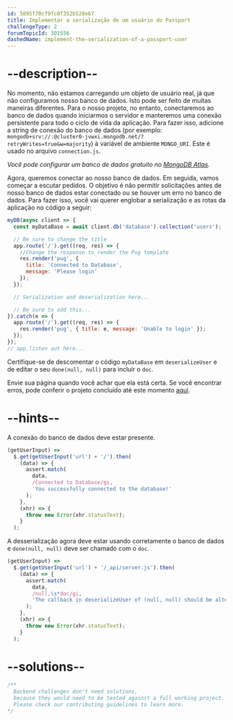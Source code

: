 ```yaml
---
id: 5895f70cf9fc0f352b528e67
title: Implementar a serialização de um usuário do Passport
challengeType: 2
forumTopicId: 301556
dashedName: implement-the-serialization-of-a-passport-user
---
```


# --description--

No momento, não estamos carregando um objeto de usuário real, já que não configuramos nosso banco de dados. Isto pode ser feito de muitas maneiras diferentes. Para o nosso projeto, no entanto, conectaremos ao banco de dados quando iniciarmos o servidor e manteremos uma conexão persistente para todo o ciclo de vida da aplicação. Para fazer isso, adicione a string de conexão do banco de dados (por exemplo: `mongodb+srv://:@cluster0-jvwxi.mongodb.net/?retryWrites=true&w=majority`) à variável de ambiente `MONGO_URI`. Este é usado no arquivo `connection.js`.

*Você pode configurar um banco de dados gratuito no [MongoDB Atlas](https://www.mongodb.com/cloud/atlas).*

Agora, queremos conectar ao nosso banco de dados. Em seguida, vamos começar a escutar pedidos. O objetivo é não permitir solicitações antes de nosso banco de dados estar conectado ou se houver um erro no banco de dados. Para fazer isso, você vai querer englobar a serialização e as rotas da aplicação no código a seguir:

```js
myDB(async client => {
  const myDataBase = await client.db('database').collection('users');

  // Be sure to change the title
  app.route('/').get((req, res) => {
    //Change the response to render the Pug template
    res.render('pug', {
      title: 'Connected to Database',
      message: 'Please login'
    });
  });

  // Serialization and deserialization here...

  // Be sure to add this...
}).catch(e => {
  app.route('/').get((req, res) => {
    res.render('pug', { title: e, message: 'Unable to login' });
  });
});
// app.listen out here...
```

Certifique-se de descomentar o código `myDataBase` em `deserializeUser` e de editar o seu `done(null, null)` para incluir o `doc`.

Envie sua página quando você achar que ela está certa. Se você encontrar erros, pode conferir o projeto concluído até este momento [aqui](https://gist.github.com/camperbot/175f2f585a2d8034044c7e8857d5add7).

# --hints--

A conexão do banco de dados deve estar presente.

```js
(getUserInput) =>
  $.get(getUserInput('url') + '/').then(
    (data) => {
      assert.match(
        data,
        /Connected to Database/gi,
        'You successfully connected to the database!'
      );
    },
    (xhr) => {
      throw new Error(xhr.statusText);
    }
  );
```

A desserialização agora deve estar usando corretamente o banco de dados e `done(null, null)` deve ser chamado com o `doc`.

```js
(getUserInput) =>
  $.get(getUserInput('url') + '/_api/server.js').then(
    (data) => {
      assert.match(
        data,
        /null,\s*doc/gi,
        'The callback in deserializeUser of (null, null) should be altered to (null, doc)'
      );
    },
    (xhr) => {
      throw new Error(xhr.statusText);
    }
  );
```

# --solutions--

```js
/**
  Backend challenges don't need solutions, 
  because they would need to be tested against a full working project. 
  Please check our contributing guidelines to learn more.
*/
```
